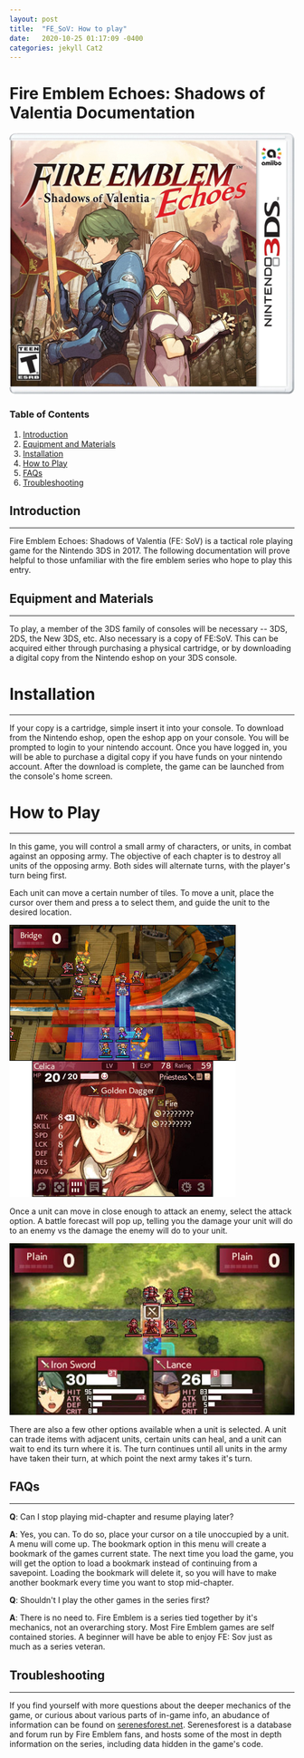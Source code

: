 ```yaml
---
layout: post
title:  "FE_SoV: How to play"
date:   2020-10-25 01:17:09 -0400
categories: jekyll Cat2
---
```

# Fire Emblem Echoes: Shadows of Valentia Documentation

![FE:SoV Cover](https://github.com/romerojj7/FE_SoV/blob/gh-pages/cover.png)
### Table of Contents
1. [Introduction](#intro)
1. [Equipment and Materials](#equip)
1. [Installation](#install)
1. [How to Play](#How)
1. [FAQs](#FAQ)
1. [Troubleshooting](#trouble)

## <a name ="intro"></a>Introduction
---
Fire Emblem Echoes: Shadows of Valentia (FE: SoV) is a tactical role playing game for the Nintendo 3DS in 2017. The following documentation will prove helpful to those unfamiliar with the fire emblem series who hope to play this entry.

## <a name ="equip"></a>Equipment and Materials
---
To play, a member of the 3DS family of consoles will be necessary -- 3DS, 2DS, the New 3DS, etc. Also necessary is a copy of FE:SoV. This can be acquired either through purchasing a physical cartridge, or by downloading a digital copy from the Nintendo eshop on your 3DS console.

# <a name ="install"></a> Installation
---
If your copy is a cartridge, simple insert it into your console. To download from the Nintendo eshop, open the eshop app on your console. You will be prompted to login to your nintendo account. Once you have logged in, you will be able to purchase a digital copy if you have funds on your nintendo account. After the download is complete, the game can be launched from the console's home screen.

# <a name ="How"></a> How to Play
---
In this game, you will control a small army of characters, or units, in combat against an opposing army. The objective of each chapter is to destroy all units of the opposing army. Both sides will alternate turns, with the player's turn being first.

Each unit can move a certain number of tiles. To move a unit, place the cursor over them and press a to select them, and guide the unit to the desired location.

![Move](movement.jpg)

Once a unit can move in close enough to attack an enemy, select the attack option. A battle forecast will pop up, telling you the damage your unit will do to an enemy vs the damage the enemy will do to your unit. 

![Forecast](forecast.jpg)

There are also a few other options available when a unit is selected. A unit can trade items with adjacent units, certain units can heal, and a unit can wait to end its turn where it is. The turn continues until all units in the army have taken their turn, at which point the next army takes it's turn.

## <a name ="FAQ"></a> FAQs
---
**Q**: Can I stop playing mid-chapter and resume playing later?

**A**: Yes, you can. To do so, place your cursor on a tile unoccupied by a unit. A menu will come up. The bookmark option in this menu will create a bookmark of the games current state. The next time you load the game, you will get the option to load a bookmark instead of continuing from a savepoint. Loading the bookmark will delete it, so you will have to make another bookmark every time you want to stop mid-chapter.

**Q**: Shouldn't I play the other games in the series first?

**A**: There is no need to. Fire Emblem is a series tied together by it's mechanics, not an overarching story. Most Fire Emblem games are self contained stories. A beginner will have be able to enjoy FE: Sov just as much as a series veteran.

## <a name ="trouble"></a> Troubleshooting
---
If you find yourself with more questions about the deeper mechanics of the game, or curious about various parts of in-game info, an abudance of information can be found on [serenesforest.net](https://serenesforest.net/fire-emblem-echoes-shadows-valentia/). Serenesforest is a database and forum run by Fire Emblem fans, and hosts some of the most in depth information on the series, including data hidden in the game's code.



